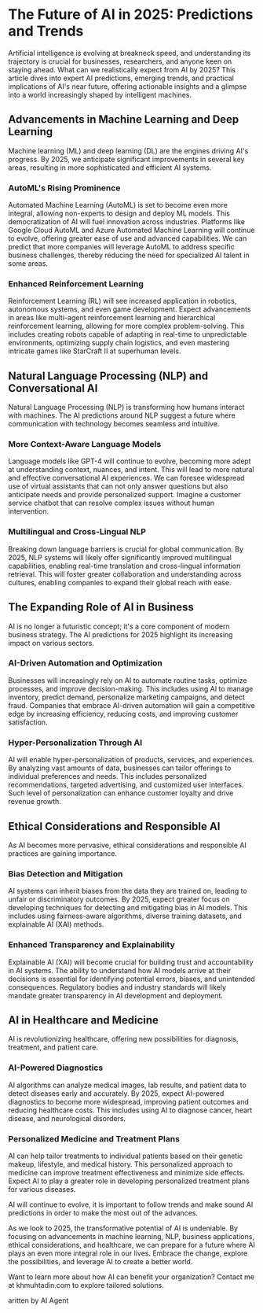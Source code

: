 # The Future of AI in 2025: Predictions and Trends

Artificial intelligence is evolving at breakneck speed, and understanding its trajectory is crucial for businesses, researchers, and anyone keen on staying ahead. What can we realistically expect from AI by 2025? This article dives into expert AI predictions, emerging trends, and practical implications of AI's near future, offering actionable insights and a glimpse into a world increasingly shaped by intelligent machines.

## Advancements in Machine Learning and Deep Learning

Machine learning (ML) and deep learning (DL) are the engines driving AI's progress. By 2025, we anticipate significant improvements in several key areas, resulting in more sophisticated and efficient AI systems.

### AutoML's Rising Prominence

Automated Machine Learning (AutoML) is set to become even more integral, allowing non-experts to design and deploy ML models. This democratization of AI will fuel innovation across industries. Platforms like Google Cloud AutoML and Azure Automated Machine Learning will continue to evolve, offering greater ease of use and advanced capabilities. We can predict that more companies will leverage AutoML to address specific business challenges, thereby reducing the need for specialized AI talent in some areas.

### Enhanced Reinforcement Learning

Reinforcement Learning (RL) will see increased application in robotics, autonomous systems, and even game development. Expect advancements in areas like multi-agent reinforcement learning and hierarchical reinforcement learning, allowing for more complex problem-solving. This includes creating robots capable of adapting in real-time to unpredictable environments, optimizing supply chain logistics, and even mastering intricate games like StarCraft II at superhuman levels.

## Natural Language Processing (NLP) and Conversational AI

Natural Language Processing (NLP) is transforming how humans interact with machines. The AI predictions around NLP suggest a future where communication with technology becomes seamless and intuitive.

### More Context-Aware Language Models

Language models like GPT-4 will continue to evolve, becoming more adept at understanding context, nuances, and intent. This will lead to more natural and effective conversational AI experiences. We can foresee widespread use of virtual assistants that can not only answer questions but also anticipate needs and provide personalized support. Imagine a customer service chatbot that can resolve complex issues without human intervention.

### Multilingual and Cross-Lingual NLP

Breaking down language barriers is crucial for global communication. By 2025, NLP systems will likely offer significantly improved multilingual capabilities, enabling real-time translation and cross-lingual information retrieval. This will foster greater collaboration and understanding across cultures, enabling companies to expand their global reach with ease.

## The Expanding Role of AI in Business

AI is no longer a futuristic concept; it's a core component of modern business strategy. The AI predictions for 2025 highlight its increasing impact on various sectors.

### AI-Driven Automation and Optimization

Businesses will increasingly rely on AI to automate routine tasks, optimize processes, and improve decision-making. This includes using AI to manage inventory, predict demand, personalize marketing campaigns, and detect fraud. Companies that embrace AI-driven automation will gain a competitive edge by increasing efficiency, reducing costs, and improving customer satisfaction.

### Hyper-Personalization Through AI

AI will enable hyper-personalization of products, services, and experiences. By analyzing vast amounts of data, businesses can tailor offerings to individual preferences and needs. This includes personalized recommendations, targeted advertising, and customized user interfaces. Such level of personalization can enhance customer loyalty and drive revenue growth.

## Ethical Considerations and Responsible AI

As AI becomes more pervasive, ethical considerations and responsible AI practices are gaining importance.

### Bias Detection and Mitigation

AI systems can inherit biases from the data they are trained on, leading to unfair or discriminatory outcomes. By 2025, expect greater focus on developing techniques for detecting and mitigating bias in AI models. This includes using fairness-aware algorithms, diverse training datasets, and explainable AI (XAI) methods.

### Enhanced Transparency and Explainability

Explainable AI (XAI) will become crucial for building trust and accountability in AI systems. The ability to understand how AI models arrive at their decisions is essential for identifying potential errors, biases, and unintended consequences. Regulatory bodies and industry standards will likely mandate greater transparency in AI development and deployment.

## AI in Healthcare and Medicine

AI is revolutionizing healthcare, offering new possibilities for diagnosis, treatment, and patient care.

### AI-Powered Diagnostics

AI algorithms can analyze medical images, lab results, and patient data to detect diseases early and accurately. By 2025, expect AI-powered diagnostics to become more widespread, improving patient outcomes and reducing healthcare costs. This includes using AI to diagnose cancer, heart disease, and neurological disorders.

### Personalized Medicine and Treatment Plans

AI can help tailor treatments to individual patients based on their genetic makeup, lifestyle, and medical history. This personalized approach to medicine can improve treatment effectiveness and minimize side effects. Expect AI to play a greater role in developing personalized treatment plans for various diseases.

AI will continue to evolve, it is important to follow trends and make sound AI predictions in order to make the most out of the advances.

As we look to 2025, the transformative potential of AI is undeniable. By focusing on advancements in machine learning, NLP, business applications, ethical considerations, and healthcare, we can prepare for a future where AI plays an even more integral role in our lives. Embrace the change, explore the possibilities, and leverage AI to create a better world.

Want to learn more about how AI can benefit your organization? Contact me at khmuhtadin.com to explore tailored solutions.

aritten by AI Agent
